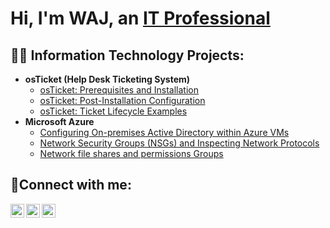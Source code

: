 <h1>Hi, I'm WAJ, an <a href=https://www.linkedin.com/in/mohammed-najeeb-026046266/>IT Professional</a></h1>

<h2>👨‍💻 Information Technology Projects:</h2>

- <b>osTicket (Help Desk Ticketing System)</b>
  - [osTicket: Prerequisites and Installation](https://github.com/moenajeeb/osticket-prereqs)
  - [osTicket: Post-Installation Configuration](https://github.com/moenajeeb/post-install-config)
  - [osTicket: Ticket Lifecycle Examples](https://github.com/moenajeeb/ticket-lifecycle)
- <b>Microsoft Azure</b>
  - [Configuring On-premises Active Directory within Azure VMs](https://github.com/moenajeeb/configure-ad)
  - [Network Security Groups (NSGs) and Inspecting Network Protocols](https://github.com/moenajeeb/azure-network-protocols)
  - [Network file shares and permissions Groups](https://github.com/moenajeeb/file-shares)


<h2>🤳Connect with me:</h2>

[<img align="left" alt="Josh | Twitter" width="22px" src="https://cdn.jsdelivr.net/npm/simple-icons@v3/icons/twitter.svg" />][twitter]
[<img align="left" alt="Josh | LinkedIn" width="22px" src="https://cdn.jsdelivr.net/npm/simple-icons@v3/icons/linkedin.svg" />][linkedin]
[<img align="left" alt="Josh | Instagram" width="22px" src="https://cdn.jsdelivr.net/npm/simple-icons@v3/icons/instagram.svg" />][instagram]

[twitter]: https://twitter.com/Josh
[instagram]: https://www.instagram.com/Josh
[linkedin]: https://linkedin.com/in/Josh
